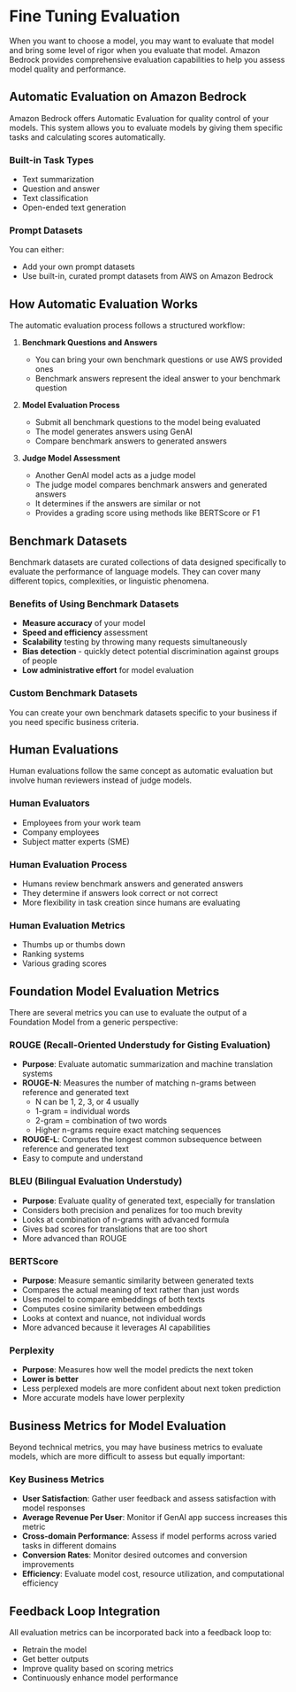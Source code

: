 # Fine Tuning Evaluation
When you want to choose a model, you may want to evaluate that model and bring some level of rigor when you evaluate that model. Amazon Bedrock provides comprehensive evaluation capabilities to help you assess model quality and performance.

## **Automatic Evaluation on Amazon Bedrock**

Amazon Bedrock offers Automatic Evaluation for quality control of your models. This system allows you to evaluate models by giving them specific tasks and calculating scores automatically.

### **Built-in Task Types**
- Text summarization
- Question and answer
- Text classification
- Open-ended text generation

### **Prompt Datasets**
You can either:
- Add your own prompt datasets
- Use built-in, curated prompt datasets from AWS on Amazon Bedrock

## **How Automatic Evaluation Works**

The automatic evaluation process follows a structured workflow:

1. **Benchmark Questions and Answers**
   - You can bring your own benchmark questions or use AWS provided ones
   - Benchmark answers represent the ideal answer to your benchmark question

2. **Model Evaluation Process**
   - Submit all benchmark questions to the model being evaluated
   - The model generates answers using GenAI
   - Compare benchmark answers to generated answers

3. **Judge Model Assessment**
   - Another GenAI model acts as a judge model
   - The judge model compares benchmark answers and generated answers
   - It determines if the answers are similar or not
   - Provides a grading score using methods like BERTScore or F1

## **Benchmark Datasets**

Benchmark datasets are curated collections of data designed specifically to evaluate the performance of language models. They can cover many different topics, complexities, or linguistic phenomena.

### **Benefits of Using Benchmark Datasets**
- **Measure accuracy** of your model
- **Speed and efficiency** assessment
- **Scalability** testing by throwing many requests simultaneously
- **Bias detection** - quickly detect potential discrimination against groups of people
- **Low administrative effort** for model evaluation

### **Custom Benchmark Datasets**
You can create your own benchmark datasets specific to your business if you need specific business criteria.

## **Human Evaluations**

Human evaluations follow the same concept as automatic evaluation but involve human reviewers instead of judge models.

### **Human Evaluators**
- Employees from your work team
- Company employees
- Subject matter experts (SME)

### **Human Evaluation Process**
- Humans review benchmark answers and generated answers
- They determine if answers look correct or not correct
- More flexibility in task creation since humans are evaluating

### **Human Evaluation Metrics**
- Thumbs up or thumbs down
- Ranking systems
- Various grading scores

## **Foundation Model Evaluation Metrics**

There are several metrics you can use to evaluate the output of a Foundation Model from a generic perspective:

### **ROUGE (Recall-Oriented Understudy for Gisting Evaluation)**
- **Purpose**: Evaluate automatic summarization and machine translation systems
- **ROUGE-N**: Measures the number of matching n-grams between reference and generated text
  - N can be 1, 2, 3, or 4 usually
  - 1-gram = individual words
  - 2-gram = combination of two words
  - Higher n-grams require exact matching sequences
- **ROUGE-L**: Computes the longest common subsequence between reference and generated text
- Easy to compute and understand

### **BLEU (Bilingual Evaluation Understudy)**
- **Purpose**: Evaluate quality of generated text, especially for translation
- Considers both precision and penalizes for too much brevity
- Looks at combination of n-grams with advanced formula
- Gives bad scores for translations that are too short
- More advanced than ROUGE

### **BERTScore**
- **Purpose**: Measure semantic similarity between generated texts
- Compares the actual meaning of text rather than just words
- Uses model to compare embeddings of both texts
- Computes cosine similarity between embeddings
- Looks at context and nuance, not individual words
- More advanced because it leverages AI capabilities

### **Perplexity**
- **Purpose**: Measures how well the model predicts the next token
- **Lower is better**
- Less perplexed models are more confident about next token prediction
- More accurate models have lower perplexity

## **Business Metrics for Model Evaluation**

Beyond technical metrics, you may have business metrics to evaluate models, which are more difficult to assess but equally important:

### **Key Business Metrics**
- **User Satisfaction**: Gather user feedback and assess satisfaction with model responses
- **Average Revenue Per User**: Monitor if GenAI app success increases this metric
- **Cross-domain Performance**: Assess if model performs across varied tasks in different domains
- **Conversion Rates**: Monitor desired outcomes and conversion improvements
- **Efficiency**: Evaluate model cost, resource utilization, and computational efficiency

## **Feedback Loop Integration**

All evaluation metrics can be incorporated back into a feedback loop to:
- Retrain the model
- Get better outputs
- Improve quality based on scoring metrics
- Continuously enhance model performance